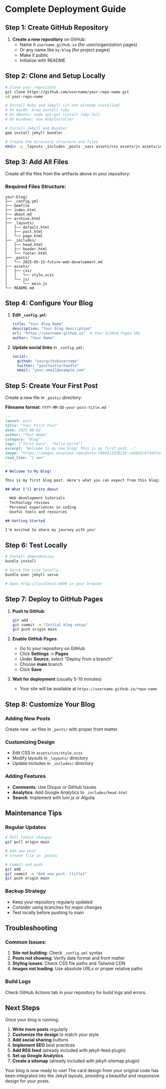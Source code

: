 # Complete Deployment Guide

## Step 1: Create GitHub Repository

1. **Create a new repository** on GitHub:
   - Name it `username.github.io` (for user/organization pages)
   - Or any name like `my-blog` (for project pages)
   - Make it public
   - Initialize with README

## Step 2: Clone and Setup Locally

```bash
# Clone your repository
git clone https://github.com/username/your-repo-name.git
cd your-repo-name

# Install Ruby and Jekyll (if not already installed)
# On macOS: brew install ruby
# On Ubuntu: sudo apt-get install ruby-full
# On Windows: Use RubyInstaller

# Install Jekyll and Bundler
gem install jekyll bundler

# Create the directory structure and files
mkdir -p _layouts _includes _posts _sass assets/css assets/js assets/images
```

## Step 3: Add All Files

Create all the files from the artifacts above in your repository:

### Required Files Structure:
```
your-blog/
├── _config.yml
├── Gemfile
├── index.html
├── about.md
├── archive.html
├── _layouts/
│   ├── default.html
│   ├── post.html
│   └── page.html
├── _includes/
│   ├── head.html
│   ├── header.html
│   └── footer.html
├── _posts/
│   └── 2025-05-15-future-web-development.md
├── assets/
│   ├── css/
│   │   └── style.scss
│   └── js/
│       └── main.js
└── README.md
```

## Step 4: Configure Your Blog

1. **Edit `_config.yml`**:
   ```yaml
   title: "Your Blog Name"
   description: "Your blog description"
   url: "https://username.github.io"  # Your GitHub Pages URL
   author: "Your Name"
   ```

2. **Update social links** in `_config.yml`:
   ```yaml
   social:
     github: "yourgithubusername"
     twitter: "yourtwitterhandle"
     email: "your.email@example.com"
   ```

## Step 5: Create Your First Post

Create a new file in `_posts/` directory:

**Filename format**: `YYYY-MM-DD-your-post-title.md`

```markdown
---
layout: post
title: "Your First Post"
date: 2025-06-02
author: "Your Name"
category: "Blog"
tags: ["first-post", "hello-world"]
excerpt: "Welcome to my new blog! This is my first post..."
image: "https://images.unsplash.com/photo-1486312338219-ce68d2c6f44d?w=400&h=200&fit=crop"
read_time: "2 мин"
---

# Welcome to My Blog!

This is my first blog post. Here's what you can expect from this blog:

## What I'll Write About

- Web development tutorials
- Technology reviews
- Personal experiences in coding
- Useful tools and resources

## Getting Started

I'm excited to share my journey with you!
```

## Step 6: Test Locally

```bash
# Install dependencies
bundle install

# Serve the site locally
bundle exec jekyll serve

# Open http://localhost:4000 in your browser
```

## Step 7: Deploy to GitHub Pages

1. **Push to GitHub**:
   ```bash
   git add .
   git commit -m "Initial blog setup"
   git push origin main
   ```

2. **Enable GitHub Pages**:
   - Go to your repository on GitHub
   - Click **Settings** → **Pages**
   - Under **Source**, select "Deploy from a branch"
   - Choose **main** branch
   - Click **Save**

3. **Wait for deployment** (usually 5-10 minutes)
   - Your site will be available at `https://username.github.io/repo-name`

## Step 8: Customize Your Blog

### Adding New Posts
Create new `.md` files in `_posts/` with proper front matter.

### Customizing Design
- Edit CSS in `assets/css/style.scss`
- Modify layouts in `_layouts/` directory
- Update includes in `_includes/` directory

### Adding Features
- **Comments**: Use Disqus or GitHub Issues
- **Analytics**: Add Google Analytics to `_includes/head.html`
- **Search**: Implement with lunr.js or Algolia

## Maintenance Tips

### Regular Updates
```bash
# Pull latest changes
git pull origin main

# Add new post
# Create file in _posts/

# Commit and push
git add .
git commit -m "Add new post: [title]"
git push origin main
```

### Backup Strategy
- Keep your repository regularly updated
- Consider using branches for major changes
- Test locally before pushing to main

## Troubleshooting

### Common Issues:

1. **Site not building**: Check `_config.yml` syntax
2. **Posts not showing**: Verify date format and front matter
3. **Styling issues**: Check CSS file paths and Tailwind CDN
4. **Images not loading**: Use absolute URLs or proper relative paths

### Build Logs
Check GitHub Actions tab in your repository for build logs and errors.

## Next Steps

Once your blog is running:

1. **Write more posts** regularly
2. **Customize the design** to match your style  
3. **Add social sharing** buttons
4. **Implement SEO** best practices
5. **Add RSS feed** (already included with jekyll-feed plugin)
6. **Set up Google Analytics**
7. **Create a sitemap** (already included with jekyll-sitemap plugin)

Your blog is now ready to use! The card design from your original code has been integrated into the Jekyll layouts, providing a beautiful and responsive design for your posts.
